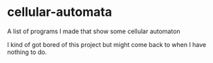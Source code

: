 # cellular-automata
A list of programs I made that show some cellular automaton

I kind of got bored of this project but might come back to when I have nothing to do.
